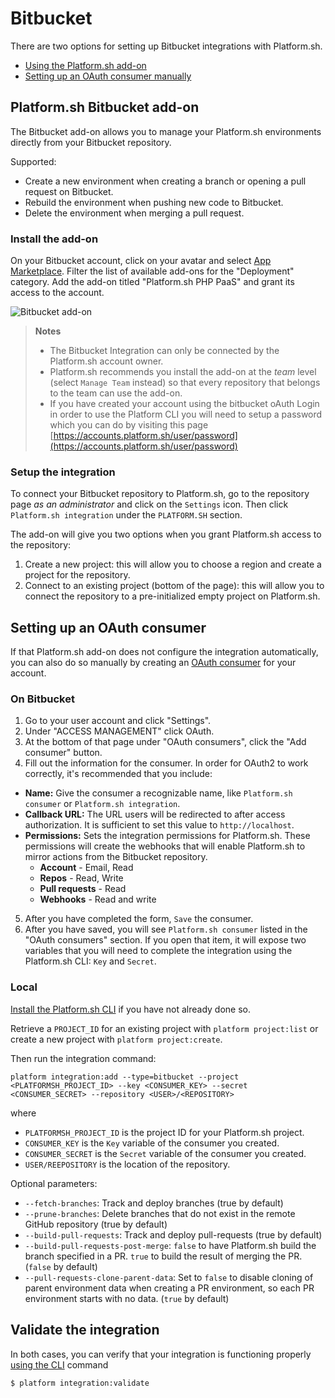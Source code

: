 # Bitbucket

There are two options for setting up Bitbucket integrations with Platform.sh.

* [Using the Platform.sh add-on](#platformsh-bitbucket-add-on)
* [Setting up an OAuth consumer manually](#setting-up-an-oauth-consumer)

## Platform.sh Bitbucket add-on

The Bitbucket add-on allows you to manage your Platform.sh environments directly from your Bitbucket repository.

Supported:

* Create a new environment when creating a branch or opening a pull request on Bitbucket.
* Rebuild the environment when pushing new code to Bitbucket.
* Delete the environment when merging a pull request.

### Install the add-on

On your Bitbucket account, click on your avatar and select [App Marketplace](https://bitbucket.org/account/addon-directory/). Filter the list of available add-ons for the "Deployment" category. Add the add-on titled "Platform.sh PHP PaaS" and grant its access to the account.

![Bitbucket add-on](/images/integrations/bitbucket-addon.png)

> **Notes**
> * The Bitbucket Integration can only be connected by the Platform.sh account owner.
> * Platform.sh recommends you install the add-on at the *team* level (select ``Manage Team`` instead) so that every repository that belongs to the team can use the add-on.
> * If you have created your account using the bitbucket oAuth Login in order to use the Platform CLI you will need to setup a password which you can do by visiting this page [https://accounts.platform.sh/user/password](https://accounts.platform.sh/user/password)

### Setup the integration

To connect your Bitbucket repository to Platform.sh, go to the repository page *as an administrator*  and click on the `Settings` icon. Then click `Platform.sh integration` under the `PLATFORM.SH` section.

The add-on will give you two options when you grant Platform.sh access to the repository:

1. Create a new project: this will allow you to choose a region and create a project for the repository.
2. Connect to an existing project (bottom of the page): this will allow you to connect the repository to a pre-initialized empty project on Platform.sh.

## Setting up an OAuth consumer

If that Platform.sh add-on does not configure the integration automatically, you can also do so manually by creating an [OAuth consumer](https://confluence.atlassian.com/bitbucket/oauth-on-bitbucket-cloud-238027431.html) for your account.

### On Bitbucket

1. Go to your user account and click "Settings".
2. Under "ACCESS MANAGEMENT" click OAuth.
3. At the bottom of that page under "OAuth consumers", click the "Add consumer" button.
4. Fill out the information for the consumer. In order for OAuth2 to work correctly, it's recommended that you include:
  * **Name:** Give the consumer a recognizable name, like `Platform.sh consumer` or `Platform.sh integration`.
  * **Callback URL:** The URL users will be redirected to after access authorization. It is sufficient to set this value to `http://localhost`.
  * **Permissions:** Sets the integration permissions for Platform.sh. These permissions will create the webhooks that will enable Platform.sh to mirror actions from the Bitbucket repository.
    * **Account** - Email, Read
    * **Repos** - Read, Write
    * **Pull requests** - Read
    * **Webhooks** - Read and write
5. After you have completed the form, `Save` the consumer.
6. After you have saved, you will see `Platform.sh consumer` listed in the "OAuth consumers" section. If you open that item, it will expose two variables that you will need to complete the integration using the Platform.sh CLI: `Key` and `Secret`.

### Local

[Install the Platform.sh CLI](/development/cli.html#installation) if you have not already done so.

Retrieve a `PROJECT_ID` for an existing project with `platform project:list` or create a new project with `platform project:create`.

Then run the integration command:

```
platform integration:add --type=bitbucket --project <PLATFORMSH_PROJECT_ID> --key <CONSUMER_KEY> --secret <CONSUMER_SECRET> --repository <USER>/<REPOSITORY>
```

where

* `PLATFORMSH_PROJECT_ID` is the project ID for your Platform.sh project.
* `CONSUMER_KEY` is the `Key` variable of the consumer you created.
* `CONSUMER_SECRET` is the `Secret` variable of the consumer you created.
* `USER/REEPOSITORY` is the location of the repository.

Optional parameters:

* `--fetch-branches`: Track and deploy branches (true by default)
* `--prune-branches`: Delete branches that do not exist in the remote GitHub repository (true by default)
* `--build-pull-requests`: Track and deploy pull-requests (true by default)
* `--build-pull-requests-post-merge`: `false` to have Platform.sh build the branch specified in a PR. `true` to build the result of merging the PR.  (`false` by default)
* `--pull-requests-clone-parent-data`: Set to `false` to disable cloning of parent environment data when creating a PR environment, so each PR environment starts with no data. (`true` by default)

## Validate the integration

In both cases, you can verify that your integration is functioning properly [using the CLI](/administration/integrations.md#validating-integrations) command

```
$ platform integration:validate
```
